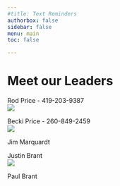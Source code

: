 ```yaml
---
#title: Text Reminders
authorbox: false
sidebar: false
menu: main
toc: false

---
```

# Meet our Leaders

Rod Price - 419-203-9387 \
![](/imgs/rprice.jpg)

Becki Price - 260-849-2459 \
![](/imgs/bprice.jpg)


Jim Marquardt


Justin Brant \
![](/imgs/jbrant.jpg)


Paul Brant
